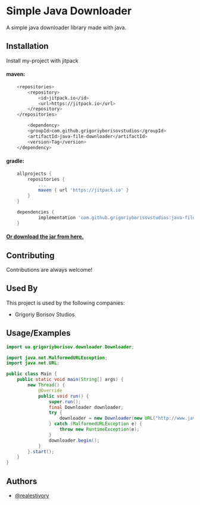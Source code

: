 
# Simple Java Downloader

A simple java downloader library made with java. 

## Installation

Install my-project with jitpack

#### maven: 

```bash
   	<repositories>
		<repository>
		    <id>jitpack.io</id>
		    <url>https://jitpack.io</url>
		</repository>
	</repositories>

    	<dependency>
	    <groupId>com.github.grigoriyborisovstudios</groupId>
	    <artifactId>java-file-downloader</artifactId>
	    <version>Tag</version>
	</dependency>
```

#### gradle:

```gradle
	allprojects {
		repositories {
			...
			maven { url 'https://jitpack.io' }
		}
	}

   	dependencies {
	        implementation 'com.github.grigoriyborisovstudios:java-file-downloader:Tag'
	}
```

#### [Or download the jar from here.](https://github.com/grigoriyborisovstudios/java-file-downloader/releases/tag/release)
    
## Contributing

Contributions are always welcome!


## Used By

This project is used by the following companies:

- Grigoriy Borisov Studios


## Usage/Examples

```java
import ua.grigoriyborisov.downloader.Downloader;

import java.net.MalformedURLException;
import java.net.URL;

public class Main {
    public static void main(String[] args) {
        new Thread() {
            @Override
            public void run() {
                super.run();
                final Downloader downloader;
                try {
                    downloader = new Downloader(new URL("http://www.java2s.com/Code/JarDownload/vecmath/vecmath.jar.zip"), new File("vecmath.zip"));
                } catch (MalformedURLException e) {
                    throw new RuntimeException(e);
                }
                downloader.begin();
            }
        }.start();
    }
}

```


## Authors

- [@realestivory](https://www.github.com/realestivory)


